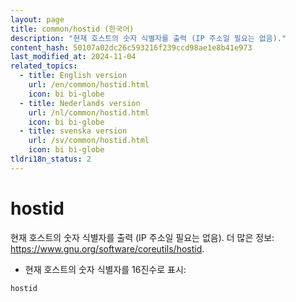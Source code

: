 ```yaml
---
layout: page
title: common/hostid (한국어)
description: "현재 호스트의 숫자 식별자를 출력 (IP 주소일 필요는 없음)."
content_hash: 50107a02dc26c593216f239ccd98ae1e8b41e973
last_modified_at: 2024-11-04
related_topics:
  - title: English version
    url: /en/common/hostid.html
    icon: bi bi-globe
  - title: Nederlands version
    url: /nl/common/hostid.html
    icon: bi bi-globe
  - title: svenska version
    url: /sv/common/hostid.html
    icon: bi bi-globe
tldri18n_status: 2
---
```

# hostid

현재 호스트의 숫자 식별자를 출력 (IP 주소일 필요는 없음).
더 많은 정보: <https://www.gnu.org/software/coreutils/hostid>.

- 현재 호스트의 숫자 식별자를 16진수로 표시:

`hostid`

